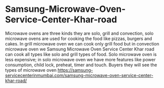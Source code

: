 # Samsung-Microwave-Oven-Service-Center-Khar-road
Microwave ovens are three kinds they are solo, grill and convection, solo microwave ovens are used for cooking the food like pizzas, burgers and cakes.  In grill microwave oven we can cook only grill food but in convection microwave oven we Samsung Microwave Oven Service Center Khar road can cook all types like solo and grill types of food. Solo microwave oven is less expensive; in solo microwave oven we have more features like power consumption, child lock, preheat, timer and touch. Buyers they will see the types of microwave oven   https://samsung-servicecenterinmumbai.com/samsung-microwave-oven-service-center-khar-road/
